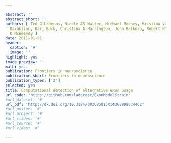 ```yaml
---

abstract: ''
abstract_short: ''
authors: [ Ted G Laderas, Nicole AR Walter, Michael Mooney, Kristina Vartanian, Priscila
  Darakjian, Kari Buck, Christina A Harrington, John Belknap, Robert Hitzemann, Shannon
  K McWeeney ]
date: 2011-01-01
header:
  caption: '#'
  image: ''
highlight: yes
image_preview: ''
math: yes
publication: Frontiers in neuroscience
publication_short: Frontiers in neuroscience
publication_types: ['2']
selected: yes
title: Computational detection of alternative exon usage
url_code: 'https://github.com/laderast/ExonModelStrain'
#url_dataset: '#'
url_pdf: 'http://dx.doi.org/10.3184/003685015X14368898634462'
#url_poster: '#'
#url_project: '#'
#url_slides: '#'
#url_source: '#'
#url_video: '#'

---
```

